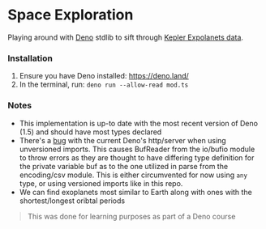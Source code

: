 # Space Exploration

Playing around with [Deno](https://deno.land/) stdlib to sift through [Kepler Expolanets data](https://exoplanetarchive.ipac.caltech.edu/cgi-bin/TblView/nph-tblView?app=ExoTbls&config=cumulative).

### Installation

1. Ensure you have Deno installed: https://deno.land/
2. In the terminal, run: `deno run --allow-read mod.ts`

### Notes

- This implementation is up-to date with the most recent version of Deno (1.5) and should have most types declared
- There's a [bug](https://github.com/denoland/deno/issues/8154) with the current Deno's http/server when using unversioned imports. This causes BufReader from the io/bufio module to throw errors as they are thought to have differing type definition for the private variable buf as to the one utilized in parse from the encoding/csv module. This is either circumvented for now using `any` type, or using versioned imports like in this repo.
- We can find exoplanets most similar to Earth along with ones with the shortest/longest oribtal periods

> This was done for learning purposes as part of a Deno course
